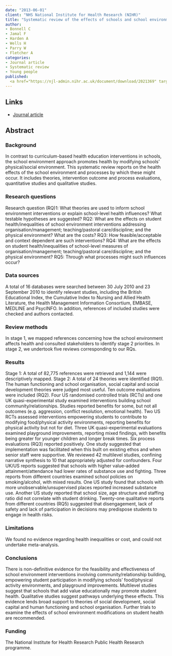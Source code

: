```yaml
---
date: "2013-06-01"
client: "NHS National Institute for Health Research (NIHR)"
title: "Systematic review of the effects of schools and school environment interventions on health: evidence mapping and synthesis"
author:
- Bonnell C
- Jamal F
- Harden A
- Wells H
- Parry W
- Fletcher A
categories:
- Journal article
- Systematic review
- Young people
published:
  <a href="https://njl-admin.nihr.ac.uk/document/download/2021369" target="_blank">Journal article</a>
---
```


## Links

* <a href="https://njl-admin.nihr.ac.uk/document/download/2021369" target="_blank">Journal article</a>

## Abstract

### Background

In contrast to curriculum-based health education interventions in schools, the school environment approach promotes health by modifying schools’ physical/social environment. This systematic review reports on the health effects of the school environment and processes by which these might occur. It includes theories, intervention outcome and process evaluations, quantitative studies and qualitative studies.


### Research questions 

Research question (RQ)1: What theories are used to inform school environment interventions or explain school-level health influences? What testable hypotheses are suggested? RQ2: What are the effects on student health/inequalities of school environment interventions addressing organisation/management; teaching/pastoral care/discipline; and the physical environment? What are the costs? RQ3: How feasible/acceptable and context dependent are such interventions? RQ4: What are the effects on student health/inequalities of school-level measures of organisation/management; teaching/pastoral care/discipline; and the physical environment? RQ5: Through what processes might such influences occur?


### Data sources

A total of 16 databases were searched between 30 July 2010 and 23 September 2010 to identify relevant studies, including the British Educational Index, the Cumulative Index to Nursing and Allied Health Literature, the Health Management Information Consortium, EMBASE, MEDLINE and PsycINFO. In addition, references of included studies were checked and authors contacted. 


### Review methods

In stage 1, we mapped references concerning how the school environment affects health and consulted stakeholders to identify stage 2 priorities. In stage 2, we undertook five reviews corresponding to our RQs.


### Results

Stage 1: A total of 82,775 references were retrieved and 1,144 were descriptively mapped. Stage 2: A total of 24 theories were identified (RQ1). The human functioning and school organisation, social capital and social development theories were judged most useful. Ten outcome evaluations were included (RQ2). Four US randomised controlled trials (RCTs) and one UK quasi-experimental study examined interventions building school community/relationships. Studies reported benefits for some, but not all outcomes (e.g. aggression, conflict resolution, emotional health). Two US RCTs assessed interventions empowering students to contribute to modifying food/physical activity environments, reporting benefits for physical activity but not for diet. Three UK quasi-experimental evaluations examined playground improvements, reporting mixed findings, with benefits being greater for younger children and longer break times. Six process evaluations (RQ3) reported positively. One study suggested that implementation was facilitated when this built on existing ethos and when senior staff were supportive. We reviewed 42 multilevel studies, confining narrative synthesis to 10 that appropriately adjusted for confounders. Four UK/US reports suggested that schools with higher value-added attainment/attendance had lower rates of substance use and fighting. Three reports from different countries examined school policies on smoking/alcohol, with mixed results. One US study found that schools with more unobservable/unsupervised places reported increased substance use. Another US study reported that school size, age structure and staffing ratio did not correlate with student drinking. Twenty-one qualitative reports from different countries (RQ5) suggested that disengagement, lack of safety and lack of participation in decisions may predispose students to engage in health risks. 


### Limitations

We found no evidence regarding health inequalities or cost, and could not undertake meta-analysis.


### Conclusions

There is non-definitive evidence for the feasibility and effectiveness of school environment interventions involving community/relationship building, empowering student participation in modifying schools’ food/physical activity environments, and playground improvements. Multilevel studies suggest that schools that add value educationally may promote student health. Qualitative studies suggest pathways underlying these effects. This evidence lends broad support to theories of social development, social capital and human functioning and school organisation. Further trials to examine the effects of school environment
modifications on student health are recommended. 


### Funding

The National Institute for Health Research Public Health Research programme.

